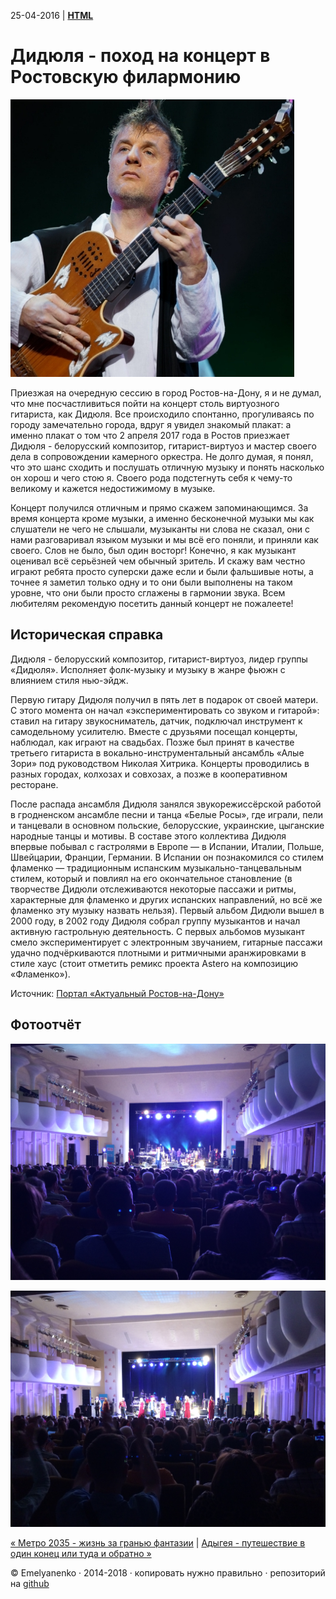 25-04-2016 | **[HTML](http://andre-y-ru.github.io/p/2017/04/25/didulya.html)** 

Дидюля - поход на концерт в Ростовскую филармонию
============================
![image](../../../../img/p/didulya.JPG)

Приезжая на очередную сессию в город Ростов-на-Дону, я и не думал, что мне посчастливиться пойти на концерт столь виртуозного гитариста, как Дидюля. Все происходило спонтанно, прогуливаясь по городу замечательно города, вдруг я увидел знакомый плакат: а именно плакат о том что 2 апреля 2017 года в Ростов приезжает Дидюля - белорусский композитор, гитарист-виртуоз и мастер своего дела в сопровождении камерного оркестра.
Не долго думая, я понял, что это шанс сходить и послушать отличную музыку и понять насколько он хорош и чего стою я. Своего рода подстегнуть себя к чему-то великому и кажется недостижимому в музыке.

Концерт получился отличным и прямо скажем запоминающимся. За время концерта кроме музыки, а именно бесконечной музыки мы как слушатели не чего не слышали, музыканты ни слова не сказал, они с нами разговаривал языком музыки и мы всё его поняли, и приняли как своего. Слов не было, был один восторг! Конечно, я как музыкант оценивал всё серьёзней чем обычный зритель. И скажу вам честно играют ребята просто суперски даже если и были фальшивые ноты, а точнее я заметил только одну и то они были выполнены на таком уровне, что они были просто сглажены в гармонии звука. Всем любителям рекомендую посетить данный концерт не пожалеете!

Историческая справка
--------------------

Дидюля - белорусский композитор, гитарист-виртуоз, лидер группы «Дидюля». Исполняет фолк-музыку и музыку в жанре фьюжн с влиянием стиля нью-эйдж.

Первую гитару Дидюля получил в пять лет в подарок от своей матери. С этого момента он начал «экспериментировать со звуком и гитарой»: ставил на гитару звукосниматель, датчик, подключал инструмент к самодельному усилителю. Вместе с друзьями посещал концерты, наблюдал, как играют на свадьбах. Позже был принят в качестве третьего гитариста в вокально-инструментальный ансамбль «Алые Зори» под руководством Николая Хитрика. Концерты проводились в разных городах, колхозах и совхозах, а позже в кооперативном ресторане. 

После распада ансамбля Дидюля занялся звукорежиссёрской работой в гродненском ансамбле песни и танца «Белые Росы», где играли, пели и танцевали в основном польские, белорусские, украинские, цыганские народные танцы и мотивы. В составе этого коллектива Дидюля впервые побывал с гастролями в Европе — в Испании, Италии, Польше, Швейцарии, Франции, Германии. В Испании он познакомился со стилем фламенко — традиционным испанским музыкально-танцевальным стилем, который и повлиял на его окончательное становление (в творчестве Дидюли отслеживаются некоторые пассажи и ритмы, характерные для фламенко и других испанских направлений, но всё же фламенко эту музыку назвать нельзя). Первый альбом Дидюли вышел в 2000 году, в 2002 году Дидюля собрал группу музыкантов и начал активную гастрольную деятельность. С первых альбомов музыкант смело экспериментирует с электронным звучанием, гитарные пассажи удачно подчёркиваются плотными и ритмичными аранжировками в стиле хаус (стоит отметить ремикс проекта Astero на композицию «Фламенко»).

Источник: [Портал «Актуальный Ростов-на-Дону»](http://arostov.com/afisha/4325)

Фотоотчёт 
--------------------------------
![image](../../../../img/smech/didulya1.JPG)

![image](../../../../img/smech/didulya2.JPG)



[&laquo; Метро 2035 - жизнь за гранью фантазии](https://github.com/andre-y-ru/andre-y-ru.github.com/blob/master/p/2016/04/16/Metro-2035.md) | [Адыгея - путешествие в один конец или туда и обратно &raquo;](https://github.com/andre-y-ru/andre-y-ru.github.com/blob/master/p/2018/02/23/adgeay.md)

© Emelyanenko &middot; 2014-2018 · копировать нужно правильно · репозиторий на [github](https://github.com)       